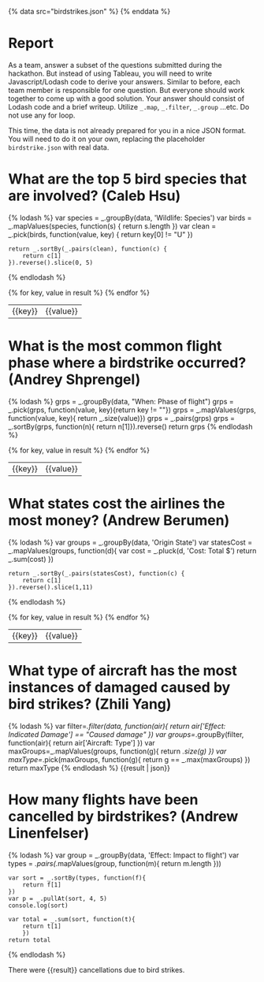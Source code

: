 {% data src="birdstrikes.json" %}
{% enddata %}

# Report

As a team, answer a subset of the questions submitted during the hackathon.
But instead of using Tableau, you will need to write Javascript/Lodash code
to derive your answers. Similar to before, each team member is responsible for
one question. But everyone should work together to come up with a good solution.
Your answer should consist of Lodash code and a brief writeup.
Utilize `_.map`, `_.filter`, `_.group` ...etc. Do not use any for loop.

This time, the data is not already prepared for you in a nice JSON format. You
will need to do it on your own, replacing the placeholder `birdstrike.json` with
real data.

# What are the top 5 bird species that are involved? (Caleb Hsu)

{% lodash %}
    var species = _.groupBy(data, 'Wildlife: Species')
    var birds = _.mapValues(species, function(s) {
        return s.length
    })
    var clean = _.pick(birds, function(value, key) {
        return key[0] != "U"
    })

    return _.sortBy(_.pairs(clean), function(c) {
        return c[1]
    }).reverse().slice(0, 5)
{% endlodash %}

<table>
{% for key, value in result %}
    <tr>
        <td>{{key}}</td>
        <td>{{value}}</td>
    </tr>
{% endfor %}
</table>

# What is the most common flight phase where a birdstrike occurred? (Andrey Shprengel)

{% lodash %}
    grps = _.groupBy(data, "When: Phase of flight")
    grps = _.pick(grps, function(value, key){return key != ""})
    grps =  _.mapValues(grps, function(value, key){
        return _.size(value)})
    grps = _.pairs(grps)
    grps = _.sortBy(grps, function(n){
        return n[1]}).reverse()
    return grps
{% endlodash %}

<table>
{% for key, value in result %}
    <tr>
        <td>{{key}}</td>
        <td>{{value}}</td>
    </tr>
{% endfor %}
</table>

# What states cost the airlines the most money? (Andrew Berumen)

{% lodash %}
    var groups =  _.groupBy(data, 'Origin State')
    var statesCost = _.mapValues(groups, function(d){
        var cost = _.pluck(d, 'Cost: Total $')
        return  _.sum(cost)
    })

    return _.sortBy(_.pairs(statesCost), function(c) {
        return c[1]
    }).reverse().slice(1,11)
{% endlodash %}

<table>
{% for key, value in result %}
    <tr>
        <td>{{key}}</td>
        <td>{{value}}</td>
    </tr>
{% endfor %}
</table>

# What type of aircraft has the most instances of damaged caused by bird strikes? (Zhili Yang)

{% lodash %}
    var filter=_.filter(data, function(air){
        return air['Effect: Indicated Damage'] == "Caused damage"
    })
    var groups=_.groupBy(filter, function(air){
        return air['Aircraft: Type']
    })
    var maxGroups=_.mapValues(groups, function(g){
        return _.size(g)
    })
    var maxType=_.pick(maxGroups, function(g){
        return g == _.max(maxGroups)
    })
    return maxType
{% endlodash %}
{{result | json}}

# How many flights have been cancelled by birdstrikes? (Andrew Linenfelser)

{% lodash %}
    var group = _.groupBy(data, 'Effect: Impact to flight')
    var types = _.pairs(_.mapValues(group, function(m){
        return m.length
    }))

    var sort = _.sortBy(types, function(f){
        return f[1]
    })
    var p = _.pullAt(sort, 4, 5)
    console.log(sort)

    var total = _.sum(sort, function(t){
        return t[1]
        })
    return total
{% endlodash %}

There were {{result}} cancellations due to bird strikes.

